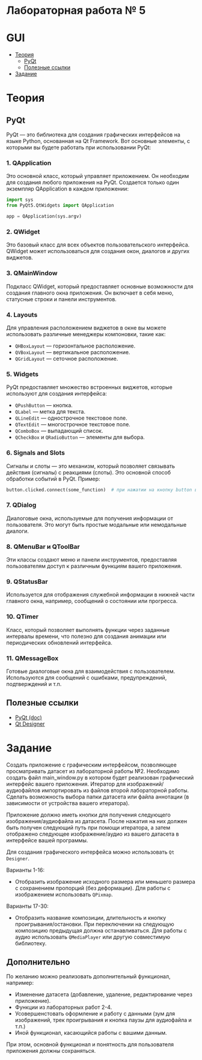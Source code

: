 # Лабораторная работа № 5
# GUI

- [Теория](#теория)
  - [PyQt](#pyqt)
  - [Полезные ссылки](#полезные-ссылки)
- [Задание](#задание)


# Теория

## PyQt

PyQt — это библиотека для создания графических интерфейсов на языке Python, основанная на Qt Framework. 
Вот основные элементы, с которыми вы будете работать при использовании PyQt:

### 1. QApplication
Это основной класс, который управляет приложением. Он необходим для создания любого приложения на PyQt. Создается только один экземпляр QApplication в каждом приложении:

```py
import sys
from PyQt5.QtWidgets import QApplication

app = QApplication(sys.argv)
```

### 2. QWidget
Это базовый класс для всех объектов пользовательского интерфейса. QWidget может использоваться для создания окон, диалогов и других виджетов.

### 3. QMainWindow
Подкласс QWidget, который предоставляет основные возможности для создания главного окна приложения. Он включает в себя меню, статусные строки и панели инструментов.

### 4. Layouts
Для управления расположением виджетов в окне вы можете использовать различные менеджеры компоновки, такие как:
- `QHBoxLayout` — горизонтальное расположение.
- `QVBoxLayout` — вертикальное расположение.
- `QGridLayout` — сеточное расположение.

### 5. Widgets
PyQt предоставляет множество встроенных виджетов, которые используют для создания интерфейса:
- `QPushButton` — кнопка.
- `QLabel` — метка для текста.
- `QLineEdit` — однострочное текстовое поле.
- `QTextEdit` — многострочное текстовое поле.
- `QComboBox` — выпадающий список.
- `QCheckBox` и `QRadioButton` — элементы для выбора.

### 6. Signals and Slots
Сигналы и слоты — это механизм, который позволяет связывать действия (сигналы) с реакциями (слоты). Это основной способ обработки событий в PyQt. Пример:

```py
button.clicked.connect(some_function)  # при нажатии на кнопку button вызывается функция some_function
```

### 7. QDialog
Диалоговые окна, используемые для получения информации от пользователя. Это могут быть простые модальные или немодальные диалоги.

### 8. QMenuBar и QToolBar
Эти классы создают меню и панели инструментов, предоставляя пользователям доступ к различным функциям вашего приложения.

### 9. QStatusBar
Используется для отображения служебной информации в нижней части главного окна, например, сообщений о состоянии или прогресса.

### 10. QTimer
Класс, который позволяет выполнять функции через заданные интервалы времени, что полезно для создания анимации или периодических обновлений интерфейса.

### 11. QMessageBox
Готовые диалоговые окна для взаимодействия с пользователем. Используются для сообщений с ошибками, предупреждений, подтверждений и т.п.

## Полезные ссылки

- [PyQt (doc)](https://doc.qt.io/qtforpython-5/contents.html)
- [Qt Designer](https://doc.qt.io/qt-6/qtdesigner-manual.html)

# Задание

Создать приложение с графическим интерфейсом, позволяющее просматривать датасет из лабораторной работы №2. Необходимо создать файл main_window.py в котором будет реализован графический интерфейс вашего приложения. Итератор для изображений/аудиофайлов импортировать из файлов второй лабораторной работы. Сделать возможность выбора папки датасета или файла аннотации (в зависимости от устройства вашего итератора).


Приложение должно иметь кнопки для получения следующего изображения/аудиофайла из датасета. После нажатия на них должен быть получен следующий путь при помощи итератора, а затем отображено следующее изображение/аудио из вашего датасета в интерфейсе вашей программы.

Для создания графического интерфейса можно использовать `Qt Designer`.

Варианты 1-16:
- Отобразить изображение исходного размера или меньшего размера с сохранением пропорций (без деформации). Для работы с изображением использовать `QPixmap`.

Варианты 17-30:
- Отобразить название композиции, длительность и кнопку проигрывания/остановки. При переключении на следующую композицию предыдущая должна останавливаться. Для работы с аудио использовать `QMediaPlayer` или другую совместимую библиотеку.


## Дополнительно
По желанию можно реализовать дополнительный функционал, например:
- Изменение датасета (добавление, удаление, редактирование через приложение).
- Функции из лабораторных работ 2-4.
- Усовершенстовать оформление и работу с данными (зум для изображений, трек проигрывания и кнопка паузы для аудиофайла и т.п.)
- Иной функционал, касающийся работы с вашими данным.

При этом, основной функционал и понятность для пользователя приложения должны сохраняться.